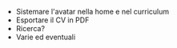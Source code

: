 - Sistemare l'avatar nella home e nel curriculum
- Esportare il CV in PDF
- Ricerca?
- Varie ed eventuali

